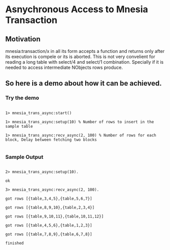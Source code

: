 Asnychronous Access to Mnesia Transaction
=========================================

Motivation
----------

mnesia:transaction/x in all its form accepts a function and returns
only after its execution is compele or its is aborted. This is not very
convelient for reading a long table with select/4 and select/1 combination.
Specially if it is needed to access intermediate NObjects rows produce.

So here is a demo about how it can be achieved.
----------

### Try the demo
<code>
1> mnesia_trans_async:start()<br>
1> mnesia_trans_async:setup(10) % Number of rows to insert in the sample table<br>
1> mnesia_trans_async:recv_async(2, 100) % Number of rows for each block, Delay between fetching two blocks<br>
</code>

### Sample Output
<code>
2> mnesia_trans_async:setup(10).<br>
ok<br>
3> mnesia_trans_async:recv_async(2, 100).<br>
got rows [{table,3,4,5},{table,5,6,7}]<br>
got rows [{table,8,9,10},{table,2,3,4}]<br>
got rows [{table,9,10,11},{table,10,11,12}]<br>
got rows [{table,4,5,6},{table,1,2,3}]<br>
got rows [{table,7,8,9},{table,6,7,8}]<br>
finished
</code>
